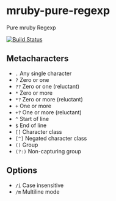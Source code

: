 mruby-pure-regexp
=================

Pure mruby Regexp

[![Build Status](https://travis-ci.org/h2so5/mruby-pure-regexp.svg?branch=master)](https://travis-ci.org/h2so5/mruby-pure-regexp)

## Metacharacters

* ```.``` Any single character
* ```?``` Zero or one
* ```??``` Zero or one (reluctant)
* ```*``` Zero or more
* ```*?``` Zero or more (reluctant)
* ```+``` One or more
* ```+?``` One or more (reluctant)
* ```^``` Start of line
* ```$``` End of line
* ```[]``` Character class
* ```[^]``` Negated character class
* ```()``` Group
* ```(?:)``` Non-capturing group

## Options

* ```/i``` Case insensitive
* ```/m``` Multiline mode
